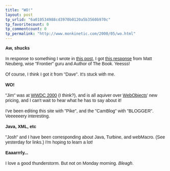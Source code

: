```yaml
---
title: "WO!"
layout: post
tp_urlid: "6a010534988cd3970b0120a5b3560b970c"
tp_favoritecount: 0
tp_commentcount: 0
tp_permalink: "http://www.monkinetic.com/2000/05/wo.html"
---
```

<b><font face="arial,helvetica">Aw, shucks</font></b><br /><br />
	<font face="arial,helvetica">In response to something I wrote in <a href="http://frontier.userland.com/discuss/msgReader$4165">this post</a>, I got <a href="http://frontier.userland.com/discuss/msgReader$4167">this response</a> from Matt Neuberg, wise &quot;Frontier&quot; guru and Author of The Book. Yeesss!</font><br /><br />
	<font face="arial,helvetica">Of course, I think I got it from &quot;Dave&quot;. It&#39;s stuck with me.</font><br /><br />
<b><font face="arial,helvetica">WO!</font></b><br /><br />
	<font face="arial,helvetica">&quot;Jim&quot; was at <a href="http://wwdc2000.weblogs.com/">WWDC 2000</a> (I think?), and is all aquiver over <a href="http://www.apple.com/webobjects">WebObjects</a>&#39; new pricing, and I can&#39;t wait to hear what he has to say about it!</font><br /><br />
	<font face="arial,helvetica">I&#39;ve been editing this site with &quot;Pike&quot;, and the &quot;CamBlog&quot; with &quot;BLOGGER&quot;. Veeeeeery interesting.</font><br /><br />
<b><font face="arial,helvetica">Java, XML, etc</font></b><br /><br />
	<font face="arial,helvetica">&quot;Josh&quot; and I have been corresponding about Java, Turbine, and webMacro. (See yesterday for links.) I&#39;m hoping to learn a lot!</font><br /><br />
<b><font face="arial,helvetica">Eaaarrrly...</font></b><br /><br />
	<font face="arial,helvetica">I love a good thunderstorm. But not on Monday morning. <i>Bleagh</i>.</font><br /><br />
